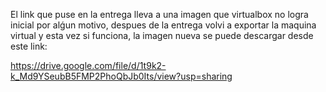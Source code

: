 El link que puse en la entrega lleva a una imagen que virtualbox no logra inicial por alǵun motivo, despues de la entrega volvi a exportar la maquina virtual y esta vez si funciona, la imagen nueva se puede descargar desde este link:

https://drive.google.com/file/d/1t9k2-k_Md9YSeubB5FMP2PhoQbJb0Its/view?usp=sharing
